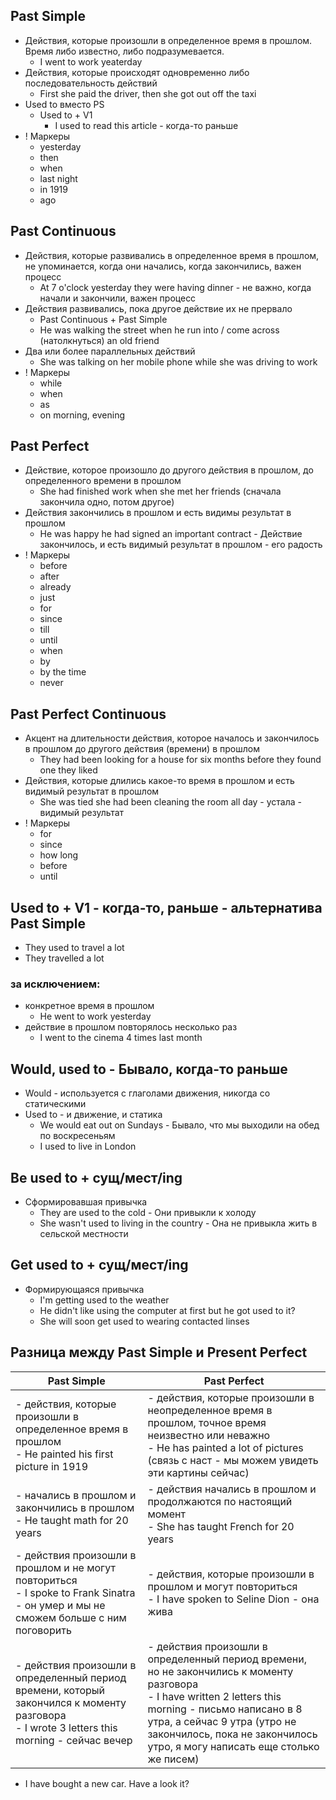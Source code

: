 ## Past Simple
- Действия, которые произошли в определенное время в прошлом. Время либо известно, либо подразумевается.
	- I went to work yeaterday
- Действия, которые происходят одновременно либо последовательность действий
	- First she paid the driver, then she got out off the taxi
- Used to вместо PS 
	- Used to + V1
		- I used to read this article - когда-то раньше
- ! Маркеры
	- yesterday
	- then
	- when
	- last night
	- in 1919
	- ago
## Past Continuous
- Действия, которые развивались в определенное время в прошлом, не упоминается, когда они начались, когда закончились, важен процесс
	- At 7 o'clock yesterday they were having dinner -  не важно, когда начали и закончили, важен процесс
- Действия развивались, пока другое действие их не прервало
	- Past Continuous + Past Simple
	- He was walking the street when he run into / come across (натолкнуться) an old friend
- Два или более параллельных действий
	- She was talking on her mobile phone while she was driving to work
- ! Маркеры
	- while
	- when
	- as
	- on morning, evening
## Past Perfect
- Действие, которое произошло до другого действия в прошлом, до определенного времени в прошлом
	- She had finished work when she met her friends (сначала закончила одно, потом другое)
- Действия закончились в прошлом и есть видимы результат в прошлом
	- He was happy he had signed an important contract - Действие закончилось, и есть видимый результат в прошлом - его радость
- ! Маркеры
	- before
	- after
	- already
	- just
	- for
	- since
	- till
	- until
	- when
	- by
	- by the time
	- never
## Past Perfect Continuous
- Акцент на длительности действия, которое началось и закончилось в прошлом до другого действия (времени) в прошлом
	- They had been looking for a house for six months before they found one they liked
- Действия, которые длились какое-то время в прошлом и есть видимый результат в прошлом
	- She was tied she had been cleaning the room all day -  устала - видимый результат
- ! Маркеры
	- for
	- since
	- how long
	- before
	- until
## Used to + V1 - когда-то, раньше - альтернатива Past Simple
 - They used to travel a lot
 - They travelled a lot
### за исключением:
- конкретное время в прошлом
	- He went to work yesterday
- действие в прошлом повторялось несколько раз
	- I went to the cinema 4 times last month
## Would, used to - Бывало, когда-то раньше
- Would - используется с глаголами движения, никогда со статическими
- Used to - и движение, и статика
	- We would eat out on Sundays - Бывало, что мы выходили на обед по воскресеньям
	- I used to live in London
## Be used to + сущ/мест/ing
- Сформировавшая привычка
	- They are used to the cold - Они привыкли к холоду
	- She wasn't used to living in the country - Она не привыкла жить в сельской местности
## Get used to + сущ/мест/ing
- Формирующаяся привычка
	- I'm getting used to the weather
	- He didn't like using the computer at first but he got used to it?
	- She will soon get used to wearing contacted linses
## Разница между Past Simple и Present Perfect

| Past Simple                                                                                                                                     | Past Perfect                                                                                                                                                                                                                                                               |
| ----------------------------------------------------------------------------------------------------------------------------------------------- | -------------------------------------------------------------------------------------------------------------------------------------------------------------------------------------------------------------------------------------------------------------------------- |
| - действия, которые произошли в определенное время в прошлом<br>		- He painted his first picture in 1919                                        | - действия, которые произошли в неопределенное время в прошлом, точное время неизвестно или неважно<br>		- He has painted a lot of pictures (связь с наст - мы можем увидеть эти картины сейчас)                                                                           |
| - начались в прошлом и закончились в прошлом<br>		- He taught math for 20 years                                                                 | - действия начались в прошлом и продолжаются по настоящий момент<br>		- She has taught French for 20 years                                                                                                                                                                 |
| - действия произошли в прошлом и не могут повториться<br>		- I spoke to Frank Sinatra - он умер и мы не сможем больше с ним поговорить          | - действия, которые произошли в прошлом и могут повториться<br>		- I have spoken to Seline Dion -  она жива                                                                                                                                                                |
| - действия произошли в определенный период времени, который закончился к моменту разговора<br>		- I wrote 3 letters this morning - сейчас вечер | 	- действия произошли в определенный период времени, но не закончились к моменту разговора <br>		- I have written 2 letters this morning - письмо написано в 8 утра, а сейчас 9 утра (утро не закончилось, пока не закончилось утро, я могу написать еще столько же писем) |

- I have bought a new car. Have a look it?